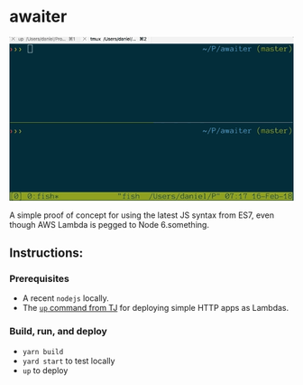 # awaiter

![screencast](doc/img/screencast.gif)

A simple proof of concept for using the latest JS syntax from ES7, even though AWS Lambda is pegged to Node 6.something.

## Instructions:

### Prerequisites

- A recent `nodejs` locally.
- The [`up` command from TJ](https://up.docs.apex.sh/) for deploying simple HTTP apps as Lambdas.

### Build, run, and deploy

- `yarn build`
- `yard start` to test locally
- `up` to deploy
